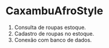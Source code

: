 # CaxambuAfroStyle

1) Consulta de roupas estoque. 
2) Cadastro de roupas no estoque.
3) Conexão com banco de dados.
